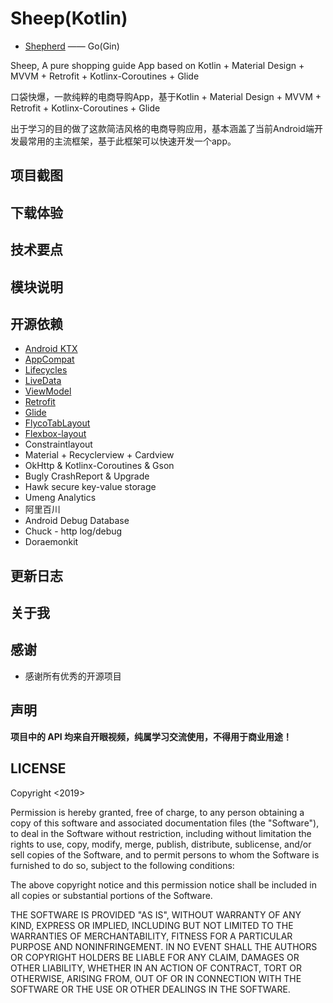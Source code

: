 # Sheep(Kotlin)

- [Shepherd](https://github.com/nEdAy/Shepherd/tree/master) —— Go(Gin)

Sheep, A pure shopping guide App based on Kotlin + Material Design + MVVM + Retrofit + Kotlinx-Coroutines + Glide

口袋快爆，一款纯粹的电商导购App，基于Kotlin + Material Design + MVVM + Retrofit + Kotlinx-Coroutines + Glide

出于学习的目的做了这款简洁风格的电商导购应用，基本涵盖了当前Android端开发最常用的主流框架，基于此框架可以快速开发一个app。

## 项目截图

## 下载体验

## 技术要点

## 模块说明

## 开源依赖

- [Android KTX](https://developer.android.com/kotlin/ktx.html)
- [AppCompat](https://developer.android.com/topic/libraries/support-library/packages.html#v7-appcompat)
- [Lifecycles](https://developer.android.com/topic/libraries/architecture/lifecycle)
- [LiveData](https://developer.android.com/topic/libraries/architecture/livedata)
- [ViewModel](https://developer.android.com/topic/libraries/architecture/viewmodel)
- [Retrofit](https://github.com/square/retrofit)
- [Glide](https://github.com/bumptech/glide)
- [FlycoTabLayout](https://github.com/H07000223/FlycoTabLayout)
- [Flexbox-layout](https://github.com/google/flexbox-layout)
- Constraintlayout
- Material + Recyclerview + Cardview
- OkHttp & Kotlinx-Coroutines & Gson
- Bugly CrashReport & Upgrade
- Hawk secure key-value storage
- Umeng Analytics
- 阿里百川
- Android Debug Database
- Chuck - http log/debug
- Doraemonkit

## 更新日志

## 关于我

## 感谢

- 感谢所有优秀的开源项目

## 声明

**项目中的 API 均来自开眼视频，纯属学习交流使用，不得用于商业用途！**

## LICENSE

Copyright <2019> <nEdAy>

Permission is hereby granted, free of charge, to any person obtaining a copy of this software and associated documentation files (the "Software"), to deal in the Software without restriction, including without limitation the rights to use, copy, modify, merge, publish, distribute, sublicense, and/or sell copies of the Software, and to permit persons to whom the Software is furnished to do so, subject to the following conditions:

The above copyright notice and this permission notice shall be included in all copies or substantial portions of the Software.

THE SOFTWARE IS PROVIDED "AS IS", WITHOUT WARRANTY OF ANY KIND, EXPRESS OR IMPLIED, INCLUDING BUT NOT LIMITED TO THE WARRANTIES OF MERCHANTABILITY, FITNESS FOR A PARTICULAR PURPOSE AND NONINFRINGEMENT. IN NO EVENT SHALL THE AUTHORS OR COPYRIGHT HOLDERS BE LIABLE FOR ANY CLAIM, DAMAGES OR OTHER LIABILITY, WHETHER IN AN ACTION OF CONTRACT, TORT OR OTHERWISE, ARISING FROM, OUT OF OR IN CONNECTION WITH THE SOFTWARE OR THE USE OR OTHER DEALINGS IN THE SOFTWARE.
